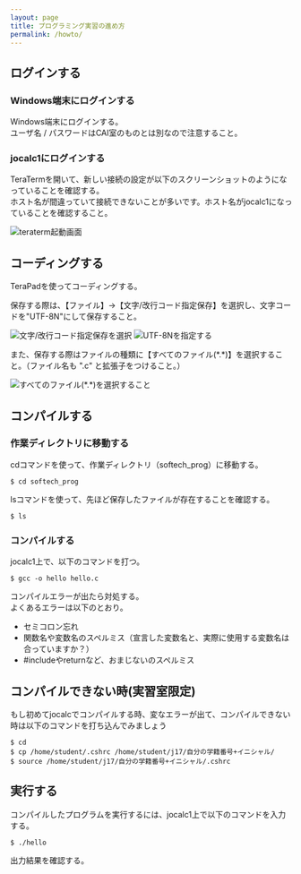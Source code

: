 ```yaml
---
layout: page
title: プログラミング実習の進め方
permalink: /howto/
---
```


## ログインする

### Windows端末にログインする
Windows端末にログインする。  
ユーザ名 / パスワードはCAI室のものとは別なので注意すること。

### jocalc1にログインする
TeraTermを開いて、新しい接続の設定が以下のスクリーンショットのようになっていることを確認する。  
ホスト名が間違っていて接続できないことが多いです。ホスト名がjocalc1になっていることを確認すること。

![teraterm起動画面]({{site.baseurl}}/images/teraterm1.jpg)


## コーディングする
TeraPadを使ってコーディングする。

保存する際は、【ファイル】->【文字/改行コード指定保存】を選択し、文字コードを"UTF-8N"にして保存すること。

![文字/改行コード指定保存を選択]({{site.baseurl}}/images/save1.jpg)
![UTF-8Nを指定する]({{site.baseurl}}/images/save2.jpg)

また、保存する際はファイルの種類に【すべてのファイル(\*.\*)】を選択すること。（ファイル名も ".c" と拡張子をつけること。）

![すべてのファイル(\*.\*)を選択すること]({{site.baseurl}}/images/save3.jpg)


## コンパイルする

### 作業ディレクトリに移動する
cdコマンドを使って、作業ディレクトリ（softech_prog）に移動する。

```
$ cd softech_prog
```

lsコマンドを使って、先ほど保存したファイルが存在することを確認する。

```
$ ls
```

### コンパイルする
jocalc1上で、以下のコマンドを打つ。

```
$ gcc -o hello hello.c
```


コンパイルエラーが出たら対処する。  
よくあるエラーは以下のとおり。

- セミコロン忘れ
- 関数名や変数名のスペルミス（宣言した変数名と、実際に使用する変数名は合っていますか？）
- #includeやreturnなど、おまじないのスペルミス

## コンパイルできない時(実習室限定)

もし初めてjocalcでコンパイルする時、変なエラーが出て、コンパイルできない時は以下のコマンドを打ち込んでみましょう

```
$ cd
$ cp /home/student/.cshrc /home/student/j17/自分の学籍番号+イニシャル/
$ source /home/student/j17/自分の学籍番号+イニシャル/.cshrc
```

## 実行する
コンパイルしたプログラムを実行するには、jocalc1上で以下のコマンドを入力する。

```
$ ./hello
```

出力結果を確認する。



